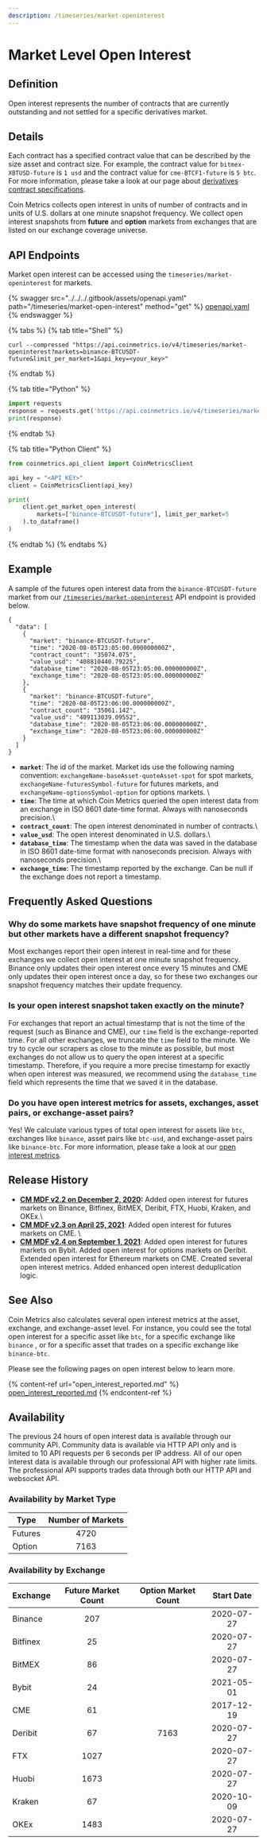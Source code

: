 ```yaml
---
description: /timeseries/market-openinterest
---
```


# Market Level Open Interest

## **Definition**

Open interest represents the number of contracts that are currently outstanding and not settled for a specific derivatives market.

## Details

Each contract has a specified contract value that can be described by the size asset and contract size. For example, the contract value for `bitmex-XBTUSD-future` is `1 usd` and the contract value for `cme-BTCF1-future` is `5 btc`. For more information, please take a look at our page about [derivatives contract specifications](../market-metadata/market-metadata.md).

Coin Metrics collects open interest in units of number of contracts and in units of U.S. dollars at one minute snapshot frequency. We collect open interest snapshots from **future** and **option** markets from exchanges that are listed on our exchange coverage universe.

## API Endpoints

Market open interest can be accessed using the `timeseries/market-openinterest` for markets.

{% swagger src="../../../.gitbook/assets/openapi.yaml" path="/timeseries/market-open-interest" method="get" %}
[openapi.yaml](../../../.gitbook/assets/openapi.yaml)
{% endswagger %}

{% tabs %}
{% tab title="Shell" %}
```shell
curl --compressed "https://api.coinmetrics.io/v4/timeseries/market-openinterest?markets=binance-BTCUSDT-future&limit_per_market=1&api_key=<your_key>"
```
{% endtab %}

{% tab title="Python" %}
```python
import requests
response = requests.get('https://api.coinmetrics.io/v4/timeseries/market-openinterest?markets=binance-BTCUSDT-future&limit_per_market=1&api_key=<your_key>').json()
print(response)
```
{% endtab %}

{% tab title="Python Client" %}
```python
from coinmetrics.api_client import CoinMetricsClient

api_key = "<API_KEY>"
client = CoinMetricsClient(api_key)

print(
    client.get_market_open_interest(
        markets=["binance-BTCUSDT-future"], limit_per_market=5
    ).to_dataframe()
)
```
{% endtab %}
{% endtabs %}


## **Example**

A sample of the futures open interest data from the `binance-BTCUSDT-future` market from our [`/timeseries/market-openinterest`](https://docs.coinmetrics.io/api/v4#operation/getTimeseriesMarketOpenIntereset) API endpoint is provided below.

```
{
  "data": [
    {
      "market": "binance-BTCUSDT-future",
      "time": "2020-08-05T23:05:00.000000000Z",
      "contract_count": "35074.075",
      "value_usd": "408810440.79225",
      "database_time": "2020-08-05T23:05:00.000000000Z",
      "exchange_time": "2020-08-05T23:05:00.000000000Z"
    },
    {
      "market": "binance-BTCUSDT-future",
      "time": "2020-08-05T23:06:00.000000000Z",
      "contract_count": "35061.142",
      "value_usd": "409113039.09552",
      "database_time": "2020-08-05T23:06:00.000000000Z",
      "exchange_time": "2020-08-05T23:06:00.000000000Z"
    }
  ]
}
```

* **`market`**: The id of the market. Market ids use the following naming convention: `exchangeName-baseAsset-quoteAsset-spot` for spot markets, `exchangeName-futuresSymbol-future` for futures markets, and `exchangeName-optionsSymbol-option` for options markets. \\
* **`time`**: The time at which Coin Metrics queried the open interest data from an exchange in ISO 8601 date-time format. Always with nanoseconds precision.\\
* **`contract_count`**: The open interest denominated in number of contracts.\\
* **`value_usd`**: The open interest denominated in U.S. dollars.\\
* **`database_time`**: The timestamp when the data was saved in the database in ISO 8601 date-time format with nanoseconds precision. Always with nanoseconds precision.\\
* **`exchange_time`**: The timestamp reported by the exchange. Can be null if the exchange does not report a timestamp.

## Frequently Asked Questions

### **Why do some markets have snapshot frequency of one minute but other markets have a different snapshot frequency?**

Most exchanges report their open interest in real-time and for these exchanges we collect open interest at one minute snapshot frequency. Binance only updates their open interest once every 15 minutes and CME only updates their open interest once a day, so for these two exchanges our snapshot frequency matches their update frequency.

### **Is your open interest snapshot taken exactly on the minute?**

For exchanges that report an actual timestamp that is not the time of the request (such as Binance and CME), our `time` field is the exchange-reported time. For all other exchanges, we truncate the `time` field to the minute. We try to cycle our scrapers as close to the minute as possible, but most exchanges do not allow us to query the open interest at a specific timestamp. Therefore, if you require a more precise timestamp for exactly when open interest was measured, we recommend using the `database_time` field which represents the time that we saved it in the database.

### **Do you have open interest metrics for assets, exchanges, asset pairs, or exchange-asset pairs?**

Yes! We calculate various types of total open interest for assets like `btc`, exchanges like `binance`, asset pairs like `btc-usd`, and exchange-asset pairs like `binance-btc`. For more information, please take a look at our [open interest metrics](open\_interest\_reported.md).

## Release History

* [**CM MDF v2.2 on December 2, 2020**](https://coinmetrics.io/cm-market-data-feed-futures-data-expansion/)**:** Added open interest for futures markets on Binance, Bitfinex, BitMEX, Deribit, FTX, Huobi, Kraken, and OKEx.\\
* [**CM MDF v2.3 on April 25, 2021**](https://coinmetrics.io/cm-market-data-feed-v2-3-release-notes/): Added open interest for futures markets on CME. \\
* [**CM MDF v2.4 on September 1, 2021**](https://coinmetrics.io/cm-market-data-feed-v2-4-release-notes/): Added open interest for futures markets on Bybit. Added open interest for options markets on Deribit. Extended open interest for Ethereum markets on CME. Created several open interest metrics. Added enhanced open interest deduplication logic.

## See Also

Coin Metrics also calculates several open interest metrics at the asset, exchange, and exchange-asset level. For instance, you could see the total open interest for a specific asset like `btc`, for a specific exchange like `binance` , or for a specific asset that trades on a specific exchange like `binance-btc`.

Please see the following pages on open interest below to learn more.

{% content-ref url="open_interest_reported.md" %}
[open\_interest\_reported.md](open\_interest\_reported.md)
{% endcontent-ref %}

## **Availability**

The previous 24 hours of open interest data is available through our community API. Community data is available via HTTP API only and is limited to 10 API requests per 6 seconds per IP address. All of our open interest data is available through our professional API with higher rate limits. The professional API supports trades data through both our HTTP API and websocket API.

### Availability by Market Type

| Type    | Number of Markets |
| ------- | :---------------: |
| Futures |        4720       |
| Option  |        7163       |

### Availability by Exchange

| Exchange | Future Market Count | Option Market Count | Start Date |
| -------- | :-----------------: | :-----------------: | :--------: |
| Binance  |         207         |                     | 2020-07-27 |
| Bitfinex |          25         |                     | 2020-07-27 |
| BitMEX   |          86         |                     | 2020-07-27 |
| Bybit    |          24         |                     | 2021-05-01 |
| CME      |          61         |                     | 2017-12-19 |
| Deribit  |          67         |         7163        | 2020-07-27 |
| FTX      |         1027        |                     | 2020-07-27 |
| Huobi    |         1673        |                     | 2020-07-27 |
| Kraken   |          67         |                     | 2020-10-09 |
| OKEx     |         1483        |                     | 2020-07-27 |
